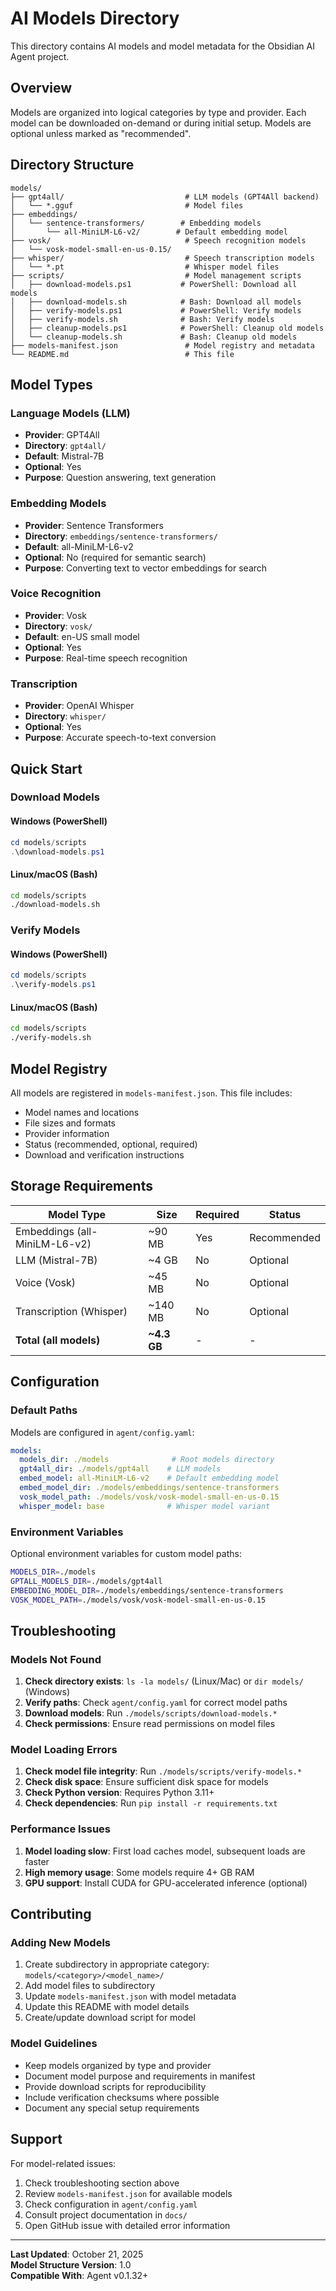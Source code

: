 # AI Models Directory

This directory contains AI models and model metadata for the Obsidian AI Agent project.

## Overview

Models are organized into logical categories by type and provider. Each model can be downloaded on-demand or during initial setup. Models are optional unless marked as "recommended".

## Directory Structure

```
models/
├── gpt4all/                           # LLM models (GPT4All backend)
│   └── *.gguf                         # Model files
├── embeddings/
│   └── sentence-transformers/        # Embedding models
│       └── all-MiniLM-L6-v2/        # Default embedding model
├── vosk/                              # Speech recognition models
│   └── vosk-model-small-en-us-0.15/
├── whisper/                           # Speech transcription models
│   └── *.pt                           # Whisper model files
├── scripts/                           # Model management scripts
│   ├── download-models.ps1           # PowerShell: Download all models
│   ├── download-models.sh            # Bash: Download all models
│   ├── verify-models.ps1             # PowerShell: Verify models
│   ├── verify-models.sh              # Bash: Verify models
│   ├── cleanup-models.ps1            # PowerShell: Cleanup old models
│   └── cleanup-models.sh             # Bash: Cleanup old models
├── models-manifest.json               # Model registry and metadata
└── README.md                          # This file
```

## Model Types

### Language Models (LLM)
- **Provider**: GPT4All
- **Directory**: `gpt4all/`
- **Default**: Mistral-7B
- **Optional**: Yes
- **Purpose**: Question answering, text generation

### Embedding Models
- **Provider**: Sentence Transformers
- **Directory**: `embeddings/sentence-transformers/`
- **Default**: all-MiniLM-L6-v2
- **Optional**: No (required for semantic search)
- **Purpose**: Converting text to vector embeddings for search

### Voice Recognition
- **Provider**: Vosk
- **Directory**: `vosk/`
- **Default**: en-US small model
- **Optional**: Yes
- **Purpose**: Real-time speech recognition

### Transcription
- **Provider**: OpenAI Whisper
- **Directory**: `whisper/`
- **Optional**: Yes
- **Purpose**: Accurate speech-to-text conversion

## Quick Start

### Download Models

#### Windows (PowerShell)
```powershell
cd models/scripts
.\download-models.ps1
```

#### Linux/macOS (Bash)
```bash
cd models/scripts
./download-models.sh
```

### Verify Models

#### Windows (PowerShell)
```powershell
cd models/scripts
.\verify-models.ps1
```

#### Linux/macOS (Bash)
```bash
cd models/scripts
./verify-models.sh
```

## Model Registry

All models are registered in `models-manifest.json`. This file includes:
- Model names and locations
- File sizes and formats
- Provider information
- Status (recommended, optional, required)
- Download and verification instructions

## Storage Requirements

| Model Type | Size | Required | Status |
|-----------|------|----------|--------|
| Embeddings (all-MiniLM-L6-v2) | ~90 MB | Yes | Recommended |
| LLM (Mistral-7B) | ~4 GB | No | Optional |
| Voice (Vosk) | ~45 MB | No | Optional |
| Transcription (Whisper) | ~140 MB | No | Optional |
| **Total (all models)** | **~4.3 GB** | - | - |

## Configuration

### Default Paths

Models are configured in `agent/config.yaml`:

```yaml
models:
  models_dir: ./models              # Root models directory
  gpt4all_dir: ./models/gpt4all    # LLM models
  embed_model: all-MiniLM-L6-v2    # Default embedding model
  embed_model_dir: ./models/embeddings/sentence-transformers
  vosk_model_path: ./models/vosk/vosk-model-small-en-us-0.15
  whisper_model: base              # Whisper model variant
```

### Environment Variables

Optional environment variables for custom model paths:

```bash
MODELS_DIR=./models
GPTALL_MODELS_DIR=./models/gpt4all
EMBEDDING_MODEL_DIR=./models/embeddings/sentence-transformers
VOSK_MODEL_PATH=./models/vosk/vosk-model-small-en-us-0.15
```

## Troubleshooting

### Models Not Found

1. **Check directory exists**: `ls -la models/` (Linux/Mac) or `dir models/` (Windows)
2. **Verify paths**: Check `agent/config.yaml` for correct model paths
3. **Download models**: Run `./models/scripts/download-models.*`
4. **Check permissions**: Ensure read permissions on model files

### Model Loading Errors

1. **Check model file integrity**: Run `./models/scripts/verify-models.*`
2. **Check disk space**: Ensure sufficient disk space for models
3. **Check Python version**: Requires Python 3.11+
4. **Check dependencies**: Run `pip install -r requirements.txt`

### Performance Issues

1. **Model loading slow**: First load caches model, subsequent loads are faster
2. **High memory usage**: Some models require 4+ GB RAM
3. **GPU support**: Install CUDA for GPU-accelerated inference (optional)

## Contributing

### Adding New Models

1. Create subdirectory in appropriate category: `models/<category>/<model_name>/`
2. Add model files to subdirectory
3. Update `models-manifest.json` with model metadata
4. Update this README with model details
5. Create/update download script for model

### Model Guidelines

- Keep models organized by type and provider
- Document model purpose and requirements in manifest
- Provide download scripts for reproducibility
- Include verification checksums where possible
- Document any special setup requirements

## Support

For model-related issues:

1. Check troubleshooting section above
2. Review `models-manifest.json` for available models
3. Check configuration in `agent/config.yaml`
4. Consult project documentation in `docs/`
5. Open GitHub issue with detailed error information

---

**Last Updated**: October 21, 2025  
**Model Structure Version**: 1.0  
**Compatible With**: Agent v0.1.32+
